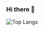 ### Hi there 👋

![Top Langs](https://github-readme-stats-reymonds-projects-42db0d94.vercel.app/api/top-langs/?username=zdirnecamlcs96&layout=compact&hide=PHP,Blade,HTML,CSS,Java)

<!--
**zdirnecamlcs96/zdirnecamlcs96** is a ✨ _special_ ✨ repository because its `README.md` (this file) appears on your GitHub profile.

Here are some ideas to get you started:

- 🔭 I’m currently working on ...
- 🌱 I’m currently learning ...
- 👯 I’m looking to collaborate on ...
- 🤔 I’m looking for help with ...
- 💬 Ask me about ...
- 📫 How to reach me: ...
- 😄 Pronouns: ...
- ⚡ Fun fact: ...
-->
